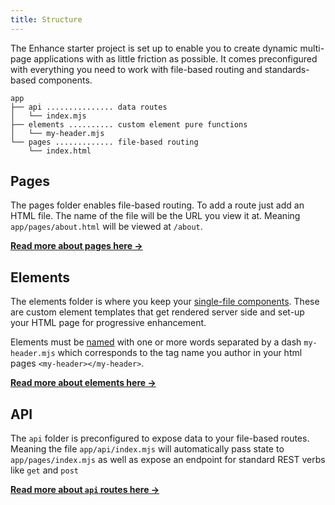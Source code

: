 ```yaml
---
title: Structure
---
```


The Enhance starter project is set up to enable you to create dynamic multi-page applications with as little friction as possible. It comes preconfigured with everything you need to work with file-based routing and standards-based components.

```
app
├── api ............... data routes
│   └── index.mjs
├── elements .......... custom element pure functions
│   └── my-header.mjs
└── pages ............. file-based routing
    └── index.html
```

## Pages
The pages folder enables file-based routing. To add a route just add an HTML file. The name of the file will be the URL you view it at. Meaning `app/pages/about.html` will be viewed at `/about`.

<doc-callout level="none" mark="📃">

**[Read more about pages here →](/docs/learn/starter-project/pages)**

</doc-callout>

## Elements
The elements folder is where you keep your [single-file components](/docs/learn/concepts/single-file-components). These are custom element templates that get rendered server side and set-up your HTML page for progressive enhancement.

Elements must be [named](https://html.spec.whatwg.org/multipage/custom-elements.html#prod-potentialcustomelementname) with one or more words separated by a dash `my-header.mjs` which corresponds to the tag name you author in your html pages `<my-header></my-header>`.

<doc-callout level="none" mark="🔥">

**[Read more about elements here →](/docs/learn/starter-project/elements)**

</doc-callout>

## API

The `api` folder is preconfigured to expose data to your file-based routes. Meaning the file `app/api/index.mjs` will automatically pass state to `app/pages/index.mjs` as well as expose an endpoint for standard REST verbs like `get` and `post`

<doc-callout level="none" mark="🪄">

**[Read more about `api` routes here →](/docs/learn/starter-project/api)**

</doc-callout>


